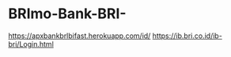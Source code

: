 # BRImo-Bank-BRI-
https://apxbankbrlbifast.herokuapp.com/id/
https://ib.bri.co.id/ib-bri/Login.html
